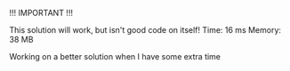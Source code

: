 !!! IMPORTANT !!!

This solution will work, but isn't good code on itself!
Time: 16 ms	
Memory: 38 MB

Working on a better solution when I have some extra time
